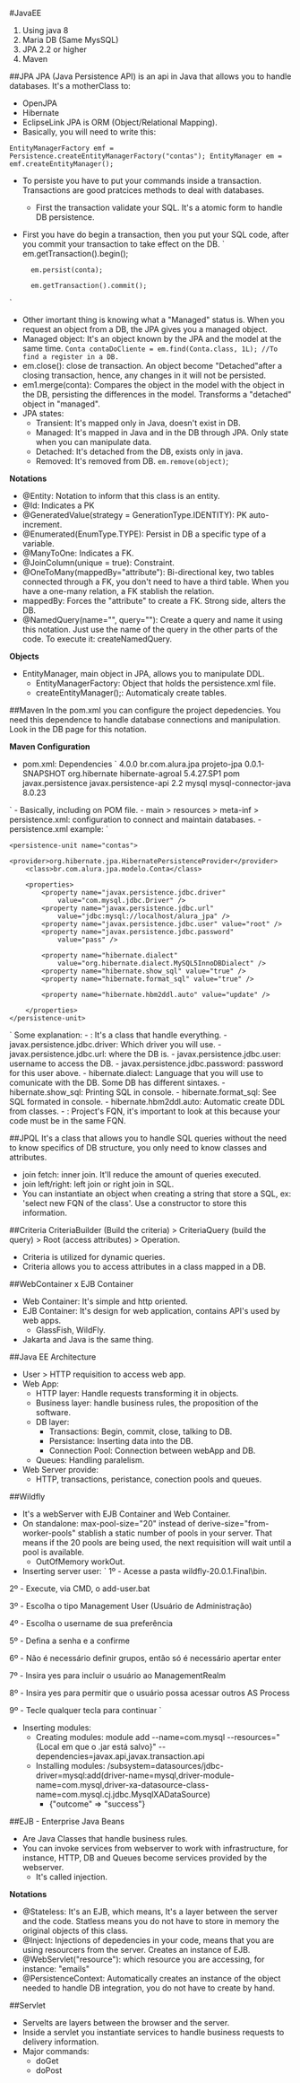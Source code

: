 #JavaEE

1. Using java 8
2. Maria DB (Same MysSQL)
3. JPA 2.2 or higher
4. Maven

##JPA
JPA (Java Persistence API) is an api in Java that allows you to handle databases.
It's a motherClass to:
- OpenJPA
- Hibernate
- EclipseLink
JPA is ORM (Object/Relational Mapping).
- Basically, you will need to write this:

`
EntityManagerFactory emf = Persistence.createEntityManagerFactory("contas");
EntityManager em = emf.createEntityManager();
`

- To persiste you have to put your commands inside a transaction. Transactions are good pratcices methods to deal with databases.
    + First the transaction validate your SQL. It's a atomic form to handle DB persistence. 
- First you have do begin a transaction, then you put your SQL code, after you commit your transaction to take effect on the DB.
`
        em.getTransaction().begin();
        
        em.persist(conta);
        
        em.getTransaction().commit();
`
- Other imortant thing is knowing what a "Managed" status is. When you request an object from a DB, the JPA gives you a managed object.
- Managed object: It's an object known by the JPA and the model at the same time.
`
Conta contaDoCliente = em.find(Conta.class, 1L); //To find a register in a DB.
`
- em.close(): close de transaction. An object become "Detached"after a closing transaction, hence, any changes in it will not be persisted.
- em1.merge(conta): Compares the object in the model with the object in the DB, persisting the differences in the model. Transforms a "detached" object in "managed".
- JPA states:
    + Transient: It's mapped only in Java, doesn't exist in DB.
    + Managed: It's mapped in Java and in the DB through JPA. Only state when you can manipulate data.
    + Detached: It's detached from the DB, exists only in java.
    + Removed: It's removed from DB. `em.remove(object)`;

**Notations**
- @Entity: Notation to inform that this class is an entity.
- @Id: Indicates a PK
- @GeneratedValue(strategy = GenerationType.IDENTITY): PK auto-increment.
- @Enumerated(EnumType.TYPE): Persist in DB a specific type of a variable.
- @ManyToOne: Indicates a FK.
- @JoinColumn(unique = true): Constraint.
- @OneToMany(mappedBy="attribute"): Bi-directional key, two tables connected through a FK, you don't need to have a third table. When you have a one-many relation, a FK stablish the relation.
- mappedBy: Forces the "attribute" to create a FK. Strong side, alters the DB.
- @NamedQuery(name="", query=""): Create a query and name it using this notation. Just use the name of the query in the other parts of the code. To execute it: createNamedQuery.

**Objects**
- EntityManager, main object in JPA, allows you to manipulate DDL.
    + EntityManagerFactory: Object that holds the persistence.xml file.
    + createEntityManager();: Automaticaly create tables.


##Maven
In the pom.xml you can configure the project depedencies. You need this dependence
to handle database connections and manipulation. Look in the DB page for this notation.

**Maven Configuration**
- pom.xml: Dependencies
`
<project xmlns="http://maven.apache.org/POM/4.0.0"
    xmlns:xsi="http://www.w3.org/2001/XMLSchema-instance"
    xsi:schemaLocation="http://maven.apache.org/POM/4.0.0 http://maven.apache.org/xsd/maven-4.0.0.xsd">
    <modelVersion>4.0.0</modelVersion>
    <groupId>br.com.alura.jpa</groupId>
    <artifactId>projeto-jpa</artifactId>
    <version>0.0.1-SNAPSHOT</version>
    <dependencies>
        <dependency>
            <groupId>org.hibernate</groupId>
            <artifactId>hibernate-agroal</artifactId>
            <version>5.4.27.SP1</version>
            <type>pom</type>
        </dependency>
        <dependency>
            <groupId>javax.persistence</groupId>
            <artifactId>javax.persistence-api</artifactId>
            <version>2.2</version>
        </dependency>
        <dependency>
            <groupId>mysql</groupId>
            <artifactId>mysql-connector-java</artifactId>
            <version>8.0.23</version>
        </dependency>
    </dependencies>
</project>
`
- Basically, including <dependencies> on POM file.
- main > resources > meta-inf > persistence.xml: configuration to connect and maintain databases.
- persistence.xml example:
`
<persistence xmlns="http://java.sun.com/xml/ns/persistence"
    xmlns:xsi="http://www.w3.org/2001/XMLSchema-instance"
    xsi:schemaLocation="http://java.sun.com/xml/ns/persistence
        http://java.sun.com/xml/ns/persistence/persistence_2_0.xsd"
    version="2.0">

    <persistence-unit name="contas">
        <provider>org.hibernate.jpa.HibernatePersistenceProvider</provider>
        <class>br.com.alura.jpa.modelo.Conta</class>

        <properties>
            <property name="javax.persistence.jdbc.driver"
                value="com.mysql.jdbc.Driver" />
            <property name="javax.persistence.jdbc.url"
                value="jdbc:mysql://localhost/alura_jpa" />
            <property name="javax.persistence.jdbc.user" value="root" />
            <property name="javax.persistence.jdbc.password"
                value="pass" />

            <property name="hibernate.dialect"
                value="org.hibernate.dialect.MySQL5InnoDBDialect" />
            <property name="hibernate.show_sql" value="true" />
            <property name="hibernate.format_sql" value="true" />

            <property name="hibernate.hbm2ddl.auto" value="update" />

        </properties>
    </persistence-unit>
</persistence>
`
Some explanation:
-  <provider>: It's a class that handle everything.
- javax.persistence.jdbc.driver: Which driver you will use.
- javax.persistence.jdbc.url: where the DB is.
- javax.persistence.jdbc.user: username to access the DB.
- javax.persistence.jdbc.password: password for this user above.
- hibernate.dialect: Language that you will use to comunicate with the DB. Some DB has different sintaxes.
- hibernate.show_sql: Printing SQL in console.
- hibernate.format_sql: See SQL formated in console.
- hibernate.hbm2ddl.auto: Automatic create DDL from classes.
- <class></class>: Project's FQN, it's important to look at this because your code must be in the same FQN.

##JPQL
It's a class that allows you to handle SQL queries without the need to know specifics of DB structure, you only need to know classes and attributes.
- join fetch: inner join. It'll reduce the amount of queries executed.
- join left/right: left join or right join in SQL.
- You can instantiate an object when creating a string that store a SQL, ex: 'select new FQN of the class'. Use a constructor to store this information.

##Criteria
CriteriaBuilder (Build the criteria) > CriteriaQuery (build the query) > Root (access attributes) > Operation.
- Criteria is utilized for dynamic queries.
- Criteria allows you to access attributes in a class mapped in a DB.

##WebContainer x EJB Container
- Web Container: It's simple and http oriented.
- EJB Container: It's design for web application, contains API's used by web apps.
    + GlassFish, WildFly.
- Jakarta and Java is the same thing.

##Java EE Architecture
- User > HTTP requisition to access web app.
- Web App:
    + HTTP layer: Handle requests transforming it in objects.
    + Business layer: handle business rules, the proposition of the software.
    + DB layer:
        * Transactions: Begin, commit, close, talking to DB.
        * Persistance: Inserting data into the DB.
        * Connection Pool: Connection between webApp and DB.
    + Queues: Handling paralelism.
- Web Server provide:
    + HTTP, transactions, peristance, conection pools and queues. 

##Wildfly
- It's a webServer with EJB Container and Web Container.
- On standalone: max-pool-size="20" instead of derive-size="from-worker-pools" stablish a static number of pools in your server. That means if the 20 pools are being used, the next requisition will wait until a pool is available.
    + OutOfMemory workOut.
- Inserting server user:
`
1º - Acesse a pasta wildfly-20.0.1.Final\bin.

2º - Execute, via CMD, o add-user.bat

3º - Escolha o tipo Management User (Usuário de Administração)

4º - Escolha o username de sua preferência

5º - Defina a senha e a confirme

6º - Não é necessário definir grupos, então só é necessário apertar enter

7º - Insira yes para incluir o usuário ao ManagementRealm

8º - Insira yes para permitir que o usuário possa acessar outros AS Process

9º - Tecle qualquer tecla para continuar
`
- Inserting modules:
    + Creating modules: module add --name=com.mysql --resources="{Local em que o .jar está salvo}" --dependencies=javax.api,javax.transaction.api
    + Installing modules: /subsystem=datasources/jdbc-driver=mysql:add(driver-name=mysql,driver-module-name=com.mysql,driver-xa-datasource-class-name=com.mysql.cj.jdbc.MysqlXADataSource)
        * {"outcome" => "success"}

##EJB - Enterprise Java Beans
- Are Java Classes that handle business rules.
- You can invoke services from webserver to work with infrastructure, for instance, HTTP, DB and Queues become services provided by the webserver.
    + It's called injection.

**Notations**
- @Stateless: It's an EJB, which means, It's a layer between the server and the code. Statless means you do not have to store in memory the original objects of this class.
- @Inject: Injections of depedencies in your code, means that you are using resourcers from the server. Creates an instance of EJB.
- @WebServlet("resource"): which resource you are accessing, for instance: "emails"
- @PersistenceContext: Automatically creates an instance of the object needed to handle DB integration, you do not have to create by hand.

##Servlet
- Servelts are layers between the browser and the server.
- Inside a servlet you instantiate services to handle business requests to delivery information.
- Major commands:
    + doGet
    + doPost









